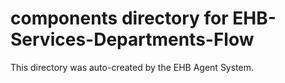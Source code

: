 # components directory for EHB-Services-Departments-Flow

This directory was auto-created by the EHB Agent System.
